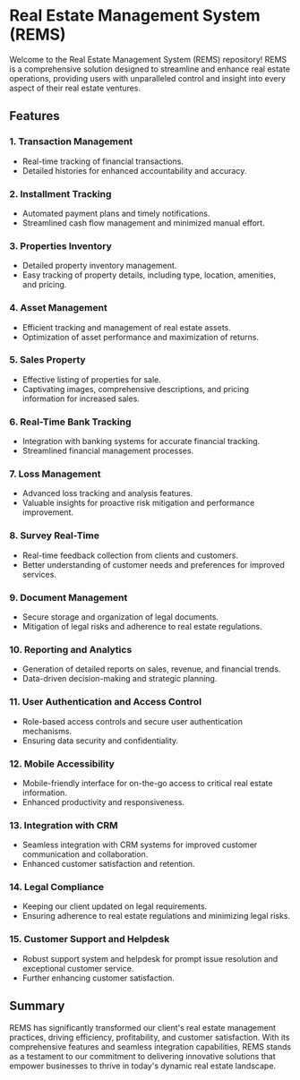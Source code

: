 # Real Estate Management System (REMS)

Welcome to the Real Estate Management System (REMS) repository! REMS is a comprehensive solution designed to streamline and enhance real estate operations, providing users with unparalleled control and insight into every aspect of their real estate ventures.

## Features

### 1. Transaction Management
- Real-time tracking of financial transactions.
- Detailed histories for enhanced accountability and accuracy.

### 2. Installment Tracking
- Automated payment plans and timely notifications.
- Streamlined cash flow management and minimized manual effort.

### 3. Properties Inventory
- Detailed property inventory management.
- Easy tracking of property details, including type, location, amenities, and pricing.

### 4. Asset Management
- Efficient tracking and management of real estate assets.
- Optimization of asset performance and maximization of returns.

### 5. Sales Property
- Effective listing of properties for sale.
- Captivating images, comprehensive descriptions, and pricing information for increased sales.

### 6. Real-Time Bank Tracking
- Integration with banking systems for accurate financial tracking.
- Streamlined financial management processes.

### 7. Loss Management
- Advanced loss tracking and analysis features.
- Valuable insights for proactive risk mitigation and performance improvement.

### 8. Survey Real-Time
- Real-time feedback collection from clients and customers.
- Better understanding of customer needs and preferences for improved services.

### 9. Document Management
- Secure storage and organization of legal documents.
- Mitigation of legal risks and adherence to real estate regulations.

### 10. Reporting and Analytics
- Generation of detailed reports on sales, revenue, and financial trends.
- Data-driven decision-making and strategic planning.

### 11. User Authentication and Access Control
- Role-based access controls and secure user authentication mechanisms.
- Ensuring data security and confidentiality.

### 12. Mobile Accessibility
- Mobile-friendly interface for on-the-go access to critical real estate information.
- Enhanced productivity and responsiveness.

### 13. Integration with CRM
- Seamless integration with CRM systems for improved customer communication and collaboration.
- Enhanced customer satisfaction and retention.

### 14. Legal Compliance
- Keeping our client updated on legal requirements.
- Ensuring adherence to real estate regulations and minimizing legal risks.

### 15. Customer Support and Helpdesk
- Robust support system and helpdesk for prompt issue resolution and exceptional customer service.
- Further enhancing customer satisfaction.

## Summary
REMS has significantly transformed our client's real estate management practices, driving efficiency, profitability, and customer satisfaction. With its comprehensive features and seamless integration capabilities, REMS stands as a testament to our commitment to delivering innovative solutions that empower businesses to thrive in today's dynamic real estate landscape.

